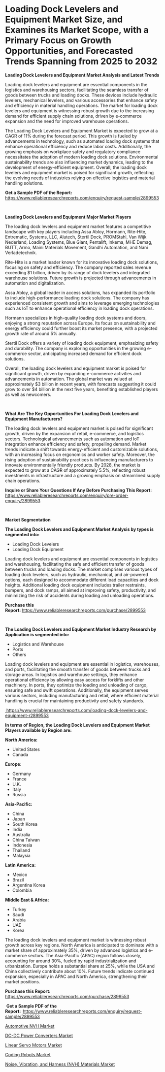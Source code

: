 <p><h1>Loading Dock Levelers and Equipment Market Size, and Examines its Market Scope, with a Primary Focus on Growth Opportunities, and Forecasted Trends Spanning from 2025 to 2032</h1></p><p><strong>Loading Dock Levelers and Equipment Market Analysis and Latest Trends</strong></p>
<p><p>Loading dock levelers and equipment are essential components in the logistics and warehousing sectors, facilitating the seamless transfer of goods between trucks and loading docks. These devices include hydraulic levelers, mechanical levelers, and various accessories that enhance safety and efficiency in material handling operations. The market for loading dock levelers and equipment is witnessing robust growth due to the increasing demand for efficient supply chain solutions, driven by e-commerce expansion and the need for improved warehouse operations.</p><p>The Loading Dock Levelers and Equipment Market is expected to grow at a CAGR of 11% during the forecast period. This growth is fueled by advancements in technology, such as automated loading dock systems that enhance operational efficiency and reduce labor costs. Additionally, the growing emphasis on workplace safety and regulatory compliance necessitates the adoption of modern loading dock solutions. Environmental sustainability trends are also influencing market dynamics, leading to the development of energy-efficient equipment. Overall, the loading dock levelers and equipment market is poised for significant growth, reflecting the evolving needs of industries relying on effective logistics and material handling solutions.</p></p>
<p><strong>Get a Sample PDF of the Report:&nbsp;</strong> <a href="https://www.reliableresearchreports.com/enquiry/request-sample/2899553?utm_campaign=123&utm_medium=2&utm_source=Github&utm_content=ia&utm_term=16032025&utm_id=loading-dock-levelers-and-equipment">https://www.reliableresearchreports.com/enquiry/request-sample/2899553</a></p>
<p>&nbsp;</p>
<p><strong>Loading Dock Levelers and Equipment Major Market Players</strong></p>
<p><p>The loading dock levelers and equipment market features a competitive landscape with key players including Assa Abloy, Hormann, Rite-Hite, Entrematic, Systems, LLC, Alutech, Stertil Dock, PROMStahl, Van Wijk Nederland, Loading Systems, Blue Giant, Pentalift, Inkema, MHE Demag, BUTT, Armo, Maini Materials Movement, Gandhi Automation, and Nani Verladetechnik.</p><p>Rite-Hite is a market leader known for its innovative loading dock solutions, focusing on safety and efficiency. The company reported sales revenue exceeding $1 billion, driven by its range of dock levelers and integrated warehouse solutions. Future growth is projected through advancements in automation and digitalization.</p><p>Assa Abloy, a global leader in access solutions, has expanded its portfolio to include high-performance loading dock solutions. The company has experienced consistent growth and aims to leverage emerging technologies such as IoT to enhance operational efficiency in loading dock operations.</p><p>Hormann specializes in high-quality loading dock systems and doors, enjoying a strong reputation across Europe. Its focus on sustainability and energy efficiency could further boost its market presence, with a projected growth rate of around 5% annually.</p><p>Stertil Dock offers a variety of loading dock equipment, emphasizing safety and durability. The company is exploring opportunities in the growing e-commerce sector, anticipating increased demand for efficient dock solutions.</p><p>Overall, the loading dock levelers and equipment market is poised for significant growth, driven by expanding e-commerce activities and advancements in automation. The global market was valued at approximately $3 billion in recent years, with forecasts suggesting it could grow to over $4 billion in the next five years, benefiting established players as well as newcomers.</p></p>
<p>&nbsp;</p>
<p><strong>What Are The Key Opportunities For Loading Dock Levelers and Equipment Manufacturers?</strong></p>
<p><p>The loading dock levelers and equipment market is poised for significant growth, driven by the expansion of retail, e-commerce, and logistics sectors. Technological advancements such as automation and IoT integration enhance efficiency and safety, propelling demand. Market trends indicate a shift towards energy-efficient and customizable solutions, with an increasing focus on ergonomics and worker safety. Moreover, the rising adoption of sustainability practices is influencing manufacturers to innovate environmentally friendly products. By 2028, the market is expected to grow at a CAGR of approximately 5.5%, reflecting robust investments in infrastructure and a growing emphasis on streamlined supply chain operations.</p></p>
<p><strong>Inquire or Share Your Questions If Any Before Purchasing This Report:</strong> <a href="https://www.reliableresearchreports.com/enquiry/pre-order-enquiry/2899553?utm_campaign=123&utm_medium=2&utm_source=Github&utm_content=ia&utm_term=16032025&utm_id=loading-dock-levelers-and-equipment">https://www.reliableresearchreports.com/enquiry/pre-order-enquiry/2899553</a></p>
<p>&nbsp;</p>
<p><strong>Market Segmentation</strong></p>
<p><strong>The Loading Dock Levelers and Equipment Market Analysis by types is segmented into:</strong></p>
<p><ul><li>Loading Dock Levelers</li><li>Loading Dock Equipment</li></ul></p>
<p><p>Loading dock levelers and equipment are essential components in logistics and warehousing, facilitating the safe and efficient transfer of goods between trucks and loading docks. The market comprises various types of loading dock levelers, such as hydraulic, mechanical, and air-powered options, each designed to accommodate different load capacities and dock heights. Additional loading dock equipment includes trailer restraints, bumpers, and dock ramps, all aimed at improving safety, productivity, and minimizing the risk of accidents during loading and unloading operations.</p></p>
<p><strong>Purchase this Report:&nbsp;</strong><a href="https://www.reliableresearchreports.com/purchase/2899553?utm_campaign=123&utm_medium=2&utm_source=Github&utm_content=ia&utm_term=16032025&utm_id=loading-dock-levelers-and-equipment">https://www.reliableresearchreports.com/purchase/2899553</a></p>
<p>&nbsp;</p>
<p><strong>The Loading Dock Levelers and Equipment Market Industry Research by Application is segmented into:</strong></p>
<p><ul><li>Logistics and Warehouse</li><li>Ports</li><li>Others</li></ul></p>
<p><p>Loading dock levelers and equipment are essential in logistics, warehouses, and ports, facilitating the smooth transfer of goods between trucks and storage areas. In logistics and warehouse settings, they enhance operational efficiency by allowing easy access for forklifts and other machinery. In ports, they optimize the loading and unloading of cargo, ensuring safe and swift operations. Additionally, the equipment serves various sectors, including manufacturing and retail, where efficient material handling is crucial for maintaining productivity and safety standards.</p></p>
<p><a href="https://www.reliableresearchreports.com/loading-dock-levelers-and-equipment-r2899553?utm_campaign=123&utm_medium=2&utm_source=Github&utm_content=ia&utm_term=16032025&utm_id=loading-dock-levelers-and-equipment">&nbsp;https://www.reliableresearchreports.com/loading-dock-levelers-and-equipment-r2899553</a></p>
<p><strong>In terms of Region, the Loading Dock Levelers and Equipment Market Players available by Region are:</strong></p>
<p>
    <p> <strong> North America: </strong>
        <ul>
            <li>United States</li>
            <li>Canada</li>
        </ul>
        </p> 
    <p> <strong> Europe: </strong>
        <ul>
            <li>Germany</li>
            <li>France</li>
            <li>U.K.</li>
            <li>Italy</li>
            <li>Russia</li>
        </ul>
        </p> 
    <p> <strong> Asia-Pacific: </strong>
        <ul>
            <li>China</li>
            <li>Japan</li>
            <li>South Korea</li>
            <li>India</li>
            <li>Australia</li>
            <li>China Taiwan</li>
            <li>Indonesia</li>
            <li>Thailand</li>
            <li>Malaysia</li>
        </ul>
        </p> 
    <p> <strong> Latin America: </strong>
        <ul>
            <li>Mexico</li>
            <li>Brazil</li>
            <li>Argentina Korea</li>
            <li>Colombia</li>
        </ul>
        </p> 
    <p> <strong> Middle East & Africa: </strong>
        <ul>
            <li>Turkey</li>
            <li>Saudi</li>
            <li>Arabia</li>
            <li>UAE</li>
            <li>Korea</li>
        </ul>
    </p>
    </p>
<p><p>The loading dock levelers and equipment market is witnessing robust growth across key regions. North America is anticipated to dominate with a market share of approximately 35%, driven by advanced logistics and e-commerce sectors. The Asia-Pacific (APAC) region follows closely, accounting for around 30%, fueled by rapid industrialization and urbanization. Europe holds a substantial share at 25%, while the USA and China collectively contribute about 10%. Future trends indicate continued expansion, especially in APAC and North America, strengthening their market positions.</p></p>
<p><strong>Purchase this Report: </strong><a href="https://www.reliableresearchreports.com/purchase/2899553?utm_campaign=123&utm_medium=2&utm_source=Github&utm_content=ia&utm_term=16032025&utm_id=loading-dock-levelers-and-equipment">https://www.reliableresearchreports.com/purchase/2899553</a></p>
<p>&nbsp;<strong>Get a Sample PDF of the Report:&nbsp;&nbsp;</strong><a href="https://www.reliableresearchreports.com/enquiry/request-sample/2899553?utm_campaign=123&utm_medium=2&utm_source=Github&utm_content=ia&utm_term=16032025&utm_id=loading-dock-levelers-and-equipment">https://www.reliableresearchreports.com/enquiry/request-sample/2899553</a></p>
<p><strong></strong></p>
<p><p><a href="https://github.com/pilukypalis/Market-Research-Report-List-1/blob/main/automotive-nvh-market.md?utm_campaign=123&utm_medium=2&utm_source=Github&utm_content=ia&utm_term=16032025&utm_id=loading-dock-levelers-and-equipment">Automotive NVH Market</a></p><p><a href="https://github.com/boyertrull4r/Market-Research-Report-List-1/blob/main/dc-dc-power-converters-market.md?utm_campaign=123&utm_medium=2&utm_source=Github&utm_content=ia&utm_term=16032025&utm_id=loading-dock-levelers-and-equipment">DC-DC Power Converters Market</a></p><p><a href="https://github.com/zakkistuey/Market-Research-Report-List-1/blob/main/linear-servo-motors-market.md?utm_campaign=123&utm_medium=2&utm_source=Github&utm_content=ia&utm_term=16032025&utm_id=loading-dock-levelers-and-equipment">Linear Servo Motors Market</a></p><p><a href="https://github.com/siertnamba7u/Market-Research-Report-List-1/blob/main/coding-robots-market.md?utm_campaign=123&utm_medium=2&utm_source=Github&utm_content=ia&utm_term=16032025&utm_id=loading-dock-levelers-and-equipment">Coding Robots Market</a></p><p><a href="https://github.com/jugutstam/Market-Research-Report-List-1/blob/main/noise-vibration-and-harness-nvh-materials-market.md?utm_campaign=123&utm_medium=2&utm_source=Github&utm_content=ia&utm_term=16032025&utm_id=loading-dock-levelers-and-equipment">Noise, Vibration, and Harness (NVH) Materials Market</a></p></p>